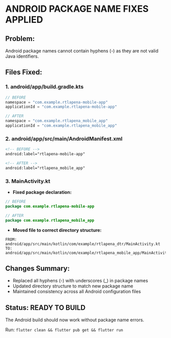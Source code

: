 # ANDROID PACKAGE NAME FIXES APPLIED

## Problem: 
Android package names cannot contain hyphens (-) as they are not valid Java identifiers.

## Files Fixed:

### 1. **android/app/build.gradle.kts**
```kotlin
// BEFORE
namespace = "com.example.rtlapena-mobile-app"
applicationId = "com.example.rtlapena-mobile-app"

// AFTER  
namespace = "com.example.rtlapena_mobile_app"
applicationId = "com.example.rtlapena_mobile_app"
```

### 2. **android/app/src/main/AndroidManifest.xml**
```xml
<!-- BEFORE -->
android:label="rtlapena-mobile-app"

<!-- AFTER -->
android:label="rtlapena_mobile_app"
```

### 3. **MainActivity.kt** 
- **Fixed package declaration:**
```kotlin
// BEFORE
package com.example.rtlapena-mobile-app

// AFTER
package com.example.rtlapena_mobile_app
```

- **Moved file to correct directory structure:**
```
FROM: android/app/src/main/kotlin/com/example/rtlapena_dtr/MainActivity.kt
TO:   android/app/src/main/kotlin/com/example/rtlapena_mobile_app/MainActivity.kt
```

## Changes Summary:
- Replaced all hyphens (-) with underscores (_) in package names
- Updated directory structure to match new package name
- Maintained consistency across all Android configuration files

## Status: READY TO BUILD
The Android build should now work without package name errors.

Run: `flutter clean && flutter pub get && flutter run`
